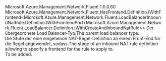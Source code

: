 <Type Name="IWithFrontend&lt;ParentT&gt;" FullName="Microsoft.Azure.Management.Network.Fluent.LoadBalancerInboundNatRule.Definition.IWithFrontend&lt;ParentT&gt;">
  <TypeSignature Language="C#" Value="public interface IWithFrontend&lt;ParentT&gt; : Microsoft.Azure.Management.Network.Fluent.HasFrontend.Definition.IWithFrontend&lt;Microsoft.Azure.Management.Network.Fluent.LoadBalancerInboundNatRule.Definition.IWithFrontendPort&lt;Microsoft.Azure.Management.Network.Fluent.LoadBalancer.Definition.IWithCreateAndInboundNatRule&gt;&gt;" />
  <TypeSignature Language="ILAsm" Value=".class public interface auto ansi abstract IWithFrontend`1&lt;ParentT&gt; implements class Microsoft.Azure.Management.Network.Fluent.HasFrontend.Definition.IWithFrontend`1&lt;class Microsoft.Azure.Management.Network.Fluent.LoadBalancerInboundNatRule.Definition.IWithFrontendPort`1&lt;class Microsoft.Azure.Management.Network.Fluent.LoadBalancer.Definition.IWithCreateAndInboundNatRule&gt;&gt;" />
  <TypeSignature Language="DocId" Value="T:Microsoft.Azure.Management.Network.Fluent.LoadBalancerInboundNatRule.Definition.IWithFrontend`1" />
  <TypeSignature Language="VB.NET" Value="Public Interface IWithFrontend(Of ParentT)&#xA;Implements IWithFrontend(Of IWithFrontendPort(Of IWithCreateAndInboundNatRule))" />
  <TypeSignature Language="F#" Value="type IWithFrontend&lt;'ParentT&gt; = interface&#xA;    interface IWithFrontend&lt;IWithFrontendPort&lt;IWithCreateAndInboundNatRule&gt;&gt;" />
  <AssemblyInfo>
    <AssemblyName>Microsoft.Azure.Management.Network.Fluent</AssemblyName>
    <AssemblyVersion>1.0.0.60</AssemblyVersion>
  </AssemblyInfo>
  <TypeParameters>
    <TypeParameter Name="ParentT" />
  </TypeParameters>
  <Interfaces>
    <Interface>
      <InterfaceName>Microsoft.Azure.Management.Network.Fluent.HasFrontend.Definition.IWithFrontend&lt;Microsoft.Azure.Management.Network.Fluent.LoadBalancerInboundNatRule.Definition.IWithFrontendPort&lt;Microsoft.Azure.Management.Network.Fluent.LoadBalancer.Definition.IWithCreateAndInboundNatRule&gt;&gt;</InterfaceName>
    </Interface>
  </Interfaces>
  <Docs>
    <typeparam name="ParentT"><span data-ttu-id="8e8c4-101">Der übergeordnete Load Balancer-Typ.</span><span class="sxs-lookup"><span data-stu-id="8e8c4-101">The parent load balancer type.</span></span></typeparam>
    <summary>
            <span data-ttu-id="8e8c4-102">Die Stufe der eine eingehende NAT-Regel-Definition an einem Front-End für die Regel angewendet, sodass.</span><span class="sxs-lookup"><span data-stu-id="8e8c4-102">The stage of an inbound NAT rule definition allowing to specify a frontend for the rule to apply to.</span></span>
            </summary>
    <remarks>To be added.</remarks>
  </Docs>
  <Members />
</Type>